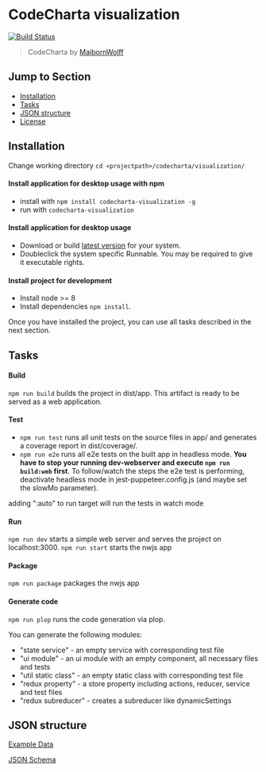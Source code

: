 # CodeCharta visualization

[![Build Status](https://travis-ci.org/MaibornWolff/codecharta.svg?branch=main)](https://travis-ci.org/MaibornWolff/codecharta)

> CodeCharta by [MaibornWolff](https://www.maibornwolff.de)

## Jump to Section

-   [Installation](#installation)
-   [Tasks](#tasks)
-   [JSON structure](#json-structure)
-   [License](LICENSE.md)

## Installation

Change working directory `cd <projectpath>/codecharta/visualization/`

#### Install application for desktop usage with npm

-   install with `npm install codecharta-visualization -g`
-   run with `codecharta-visualization`

#### Install application for desktop usage

-   Download or build [latest version](https://github.com/MaibornWolff/codecharta/releases/latest) for your system.
-   Doubleclick the system specific Runnable. You may be required to give it executable rights.

#### Install project for development

-   Install node >= 8
-   Install dependencies `npm install`.

Once you have installed the project, you can use all tasks described in the next section.

## Tasks

#### Build

`npm run build` builds the project in dist/app. This artifact is ready to be served as a web application.

#### Test

-   `npm run test` runs all unit tests on the source files in app/ and generates a coverage report in dist/coverage/.
-   `npm run e2e` runs all e2e tests on the built app in headless mode. **You have to stop your running dev-webserver and execute `npm run build:web` first**.
    To follow/watch the steps the e2e test is performing, deactivate headless mode in jest-puppeteer.config.js (and maybe set the slowMo parameter).

adding ":auto" to run target will run the tests in watch mode

#### Run

`npm run dev` starts a simple web server and serves the project on localhost:3000.
`npm run start` starts the nwjs app

#### Package

`npm run package` packages the nwjs app

#### Generate code

`npm run plop` runs the code generation via plop.

You can generate the following modules:

-   "state service" - an empty service with corresponding test file
-   "ui module" - an ui module with an empty component, all necessary files and tests
-   "util static class" - an empty static class with corresponding test file
-   "redux property" - a store property including actions, reducer, service and test files
-   "redux subreducer" - creates a subreducer like dynamicSettings

## JSON structure

[Example Data](/visualization/app/codeCharta/assets/sample1.cc.json)

[JSON Schema](/visualization/app/codeCharta/util/generatedSchema.json)
